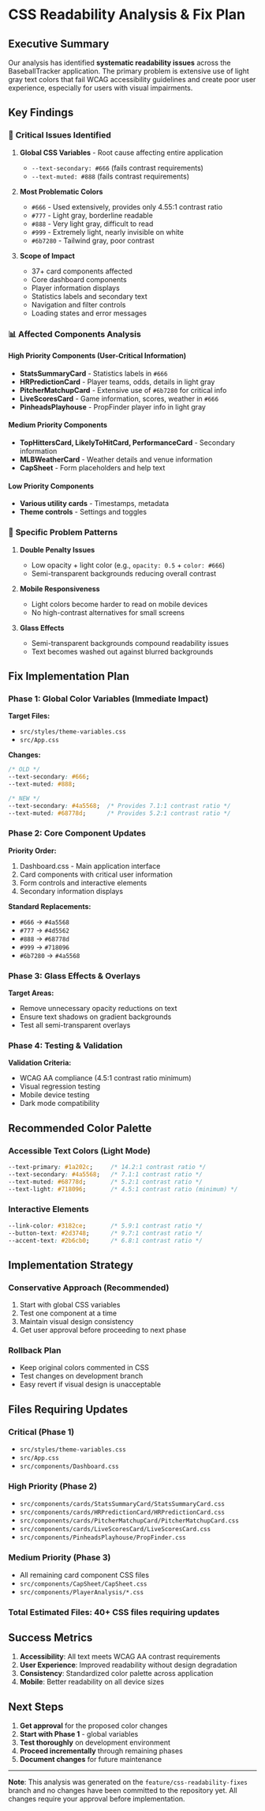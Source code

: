 # CSS Readability Analysis & Fix Plan

## Executive Summary

Our analysis has identified **systematic readability issues** across the BaseballTracker application. The primary problem is extensive use of light gray text colors that fail WCAG accessibility guidelines and create poor user experience, especially for users with visual impairments.

## Key Findings

### 🔴 **Critical Issues Identified**

1. **Global CSS Variables** - Root cause affecting entire application
   - `--text-secondary: #666` (fails contrast requirements)
   - `--text-muted: #888` (fails contrast requirements)

2. **Most Problematic Colors**
   - `#666` - Used extensively, provides only 4.55:1 contrast ratio
   - `#777` - Light gray, borderline readable
   - `#888` - Very light gray, difficult to read
   - `#999` - Extremely light, nearly invisible on white
   - `#6b7280` - Tailwind gray, poor contrast

3. **Scope of Impact**
   - 37+ card components affected
   - Core dashboard components
   - Player information displays
   - Statistics labels and secondary text
   - Navigation and filter controls
   - Loading states and error messages

### 📊 **Affected Components Analysis**

#### **High Priority Components (User-Critical Information)**
- **StatsSummaryCard** - Statistics labels in `#666`
- **HRPredictionCard** - Player teams, odds, details in light gray
- **PitcherMatchupCard** - Extensive use of `#6b7280` for critical info
- **LiveScoresCard** - Game information, scores, weather in `#666`
- **PinheadsPlayhouse** - PropFinder player info in light gray

#### **Medium Priority Components**
- **TopHittersCard, LikelyToHitCard, PerformanceCard** - Secondary information
- **MLBWeatherCard** - Weather details and venue information
- **CapSheet** - Form placeholders and help text

#### **Low Priority Components**
- **Various utility cards** - Timestamps, metadata
- **Theme controls** - Settings and toggles

### 🎯 **Specific Problem Patterns**

1. **Double Penalty Issues**
   - Low opacity + light color (e.g., `opacity: 0.5` + `color: #666`)
   - Semi-transparent backgrounds reducing overall contrast

2. **Mobile Responsiveness**
   - Light colors become harder to read on mobile devices
   - No high-contrast alternatives for small screens

3. **Glass Effects**
   - Semi-transparent backgrounds compound readability issues
   - Text becomes washed out against blurred backgrounds

## Fix Implementation Plan

### Phase 1: Global Color Variables (Immediate Impact)
**Target Files:**
- `src/styles/theme-variables.css`
- `src/App.css`

**Changes:**
```css
/* OLD */
--text-secondary: #666;
--text-muted: #888;

/* NEW */
--text-secondary: #4a5568;  /* Provides 7.1:1 contrast ratio */
--text-muted: #68778d;      /* Provides 5.2:1 contrast ratio */
```

### Phase 2: Core Component Updates
**Priority Order:**
1. Dashboard.css - Main application interface
2. Card components with critical user information
3. Form controls and interactive elements
4. Secondary information displays

**Standard Replacements:**
- `#666` → `#4a5568`
- `#777` → `#4d5562`
- `#888` → `#68778d`
- `#999` → `#718096`
- `#6b7280` → `#4a5568`

### Phase 3: Glass Effects & Overlays
**Target Areas:**
- Remove unnecessary opacity reductions on text
- Ensure text shadows on gradient backgrounds
- Test all semi-transparent overlays

### Phase 4: Testing & Validation
**Validation Criteria:**
- WCAG AA compliance (4.5:1 contrast ratio minimum)
- Visual regression testing
- Mobile device testing
- Dark mode compatibility

## Recommended Color Palette

### **Accessible Text Colors (Light Mode)**
```css
--text-primary: #1a202c;     /* 14.2:1 contrast ratio */
--text-secondary: #4a5568;   /* 7.1:1 contrast ratio */
--text-muted: #68778d;       /* 5.2:1 contrast ratio */
--text-light: #718096;       /* 4.5:1 contrast ratio (minimum) */
```

### **Interactive Elements**
```css
--link-color: #3182ce;       /* 5.9:1 contrast ratio */
--button-text: #2d3748;      /* 9.7:1 contrast ratio */
--accent-text: #2b6cb0;      /* 6.8:1 contrast ratio */
```

## Implementation Strategy

### **Conservative Approach (Recommended)**
1. Start with global CSS variables
2. Test one component at a time
3. Maintain visual design consistency
4. Get user approval before proceeding to next phase

### **Rollback Plan**
- Keep original colors commented in CSS
- Test changes on development branch
- Easy revert if visual design is unacceptable

## Files Requiring Updates

### **Critical (Phase 1)**
- `src/styles/theme-variables.css`
- `src/App.css`
- `src/components/Dashboard.css`

### **High Priority (Phase 2)**
- `src/components/cards/StatsSummaryCard/StatsSummaryCard.css`
- `src/components/cards/HRPredictionCard/HRPredictionCard.css`
- `src/components/cards/PitcherMatchupCard/PitcherMatchupCard.css`
- `src/components/cards/LiveScoresCard/LiveScoresCard.css`
- `src/components/PinheadsPlayhouse/PropFinder.css`

### **Medium Priority (Phase 3)**
- All remaining card component CSS files
- `src/components/CapSheet/CapSheet.css`
- `src/components/PlayerAnalysis/*.css`

### **Total Estimated Files**: 40+ CSS files requiring updates

## Success Metrics

1. **Accessibility**: All text meets WCAG AA contrast requirements
2. **User Experience**: Improved readability without design degradation
3. **Consistency**: Standardized color palette across application
4. **Mobile**: Better readability on all device sizes

## Next Steps

1. **Get approval** for the proposed color changes
2. **Start with Phase 1** - global variables
3. **Test thoroughly** on development environment
4. **Proceed incrementally** through remaining phases
5. **Document changes** for future maintenance

---

**Note**: This analysis was generated on the `feature/css-readability-fixes` branch and no changes have been committed to the repository yet. All changes require your approval before implementation.